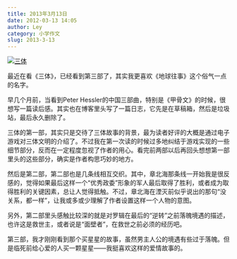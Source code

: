 ```yaml
---
title: 2013年3月13日
date: 2012-03-13 14:05
author: Ley
category: 小学作文
slug: 2013-3-13
---
```

[![三体][santi-img]][santi-link]

最近在看《三体》，已经看到第三部了，其实我更喜欢《地球往事》这个俗气一点的名字。

早几个月前，当看到Peter
Hessler的中国三部曲，特别是《甲骨文》的时候，很想写一篇读后感。其实也在博客里头写了一篇日志，它先是在草稿箱，然后是垃圾站，最后永久删除了。

三体的第一部，其实只是交待了三体故事的背景，最为读者好评的大概是通过电子游戏对三体文明的介绍了。不过我在第一次读的时候过多地纠结于游戏实现的一些细节部分，反而在一定程度忽视了作者的用心。看完前两部以后再回头想想第一部里头的这些部分，确实是作者构思巧妙的地方。

然后是第二部，第二部也是几条线相互交织。其中，章北海那条线一开始我是很反感的，觉得如果最后这样一个“优秀政委”形象的军人最后取得了胜利，或者成为取得胜利的关键因素，总让人觉得抵触。不过，章北海在湮灭前似乎说出的那句“没关系，都一样”，让我或多或少理解了作者设置这样一个人物的意图。

另外，第二部里头感触比较深的就是对罗辑在最后的“逆转”之前落魄境遇的描述，也许这是救世主，或者说是“面壁者”，在救世之前必须的经历吧。

第三部，我才刚刚看到那个买星星的故事，虽然男主人公的境遇有些过于落魄。但是临死前给心爱的人买一颗星星——我挺喜欢这样的爱情故事的。

  [santi-img]: http://img3.douban.com/lpic/s2768378.jpg "三体"
  [santi-link]: http://book.douban.com/subject/2567698/
